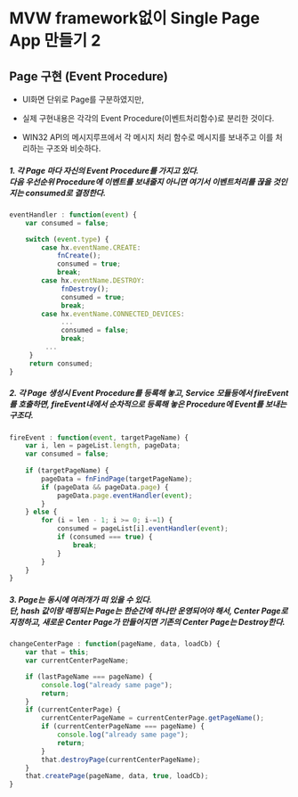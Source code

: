 # MVW framework없이 Single Page App 만들기 2

## Page 구현 (Event Procedure)

* UI화면 단위로 Page를 구분하였지만,
 
* 실제 구현내용은 각각의 Event Procedure(이벤트처리함수)로 분리한 것이다.

* WIN32 API의 메시지루프에서 각 메시지 처리 함수로 메시지를 보내주고 이를 처리하는 구조와 비슷하다.
 
##### 1. 각 Page 마다 자신의 Event Procedure를 가지고 있다.<br>다음 우선순위 Procedure에 이벤트를 보내줄지 아니면 여기서 이벤트처리를 끊을 것인지는 consumed로 결정한다.

```js
eventHandler : function(event) {
    var consumed = false;

    switch (event.type) {
        case hx.eventName.CREATE:
            fnCreate();
            consumed = true;
            break;
        case hx.eventName.DESTROY:
             fnDestroy();
             consumed = true;
             break;
        case hx.eventName.CONNECTED_DEVICES:
             ...
             consumed = false;
             break;
         ...
     }
     return consumed;
}
```

##### 2. 각 Page 생성시 Event Procedure를 등록해 놓고, Service 모듈등에서 fireEvent를 호출하면, fireEvent내에서 순차적으로 등록해 놓은 Procedure에 Event를 보내는 구조다.

```js
fireEvent : function(event, targetPageName) {
    var i, len = pageList.length, pageData;
    var consumed = false;
    
    if (targetPageName) {
        pageData = fnFindPage(targetPageName);
        if (pageData && pageData.page) {
            pageData.page.eventHandler(event);
        }
    } else {
        for (i = len - 1; i >= 0; i-=1) {
            consumed = pageList[i].eventHandler(event);
            if (consumed === true) {
                break;
            }
        }
    }
}
```

##### 3. Page는 동시에 여러개가 떠 있을 수 있다.<br>단, hash 값이랑 매핑되는 Page는 한순간에 하나만 운영되어야 해서, Center Page로 지정하고, 새로운 Center Page가 만들어지면 기존의 Center Page는 Destroy한다.
 
```js
changeCenterPage : function(pageName, data, loadCb) {
    var that = this;
    var currentCenterPageName;

    if (lastPageName === pageName) {
        console.log("already same page");
        return;
    }
    if (currentCenterPage) {
        currentCenterPageName = currentCenterPage.getPageName();
        if (currentCenterPageName === pageName) {
            console.log("already same page");
            return;
        }
        that.destroyPage(currentCenterPageName);
    }
    that.createPage(pageName, data, true, loadCb);
}
```